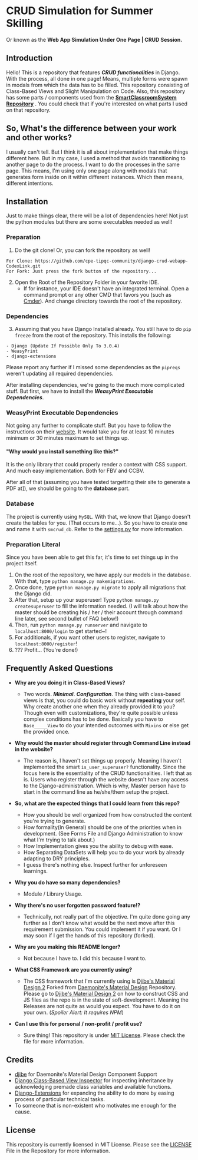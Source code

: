 # CRUD Simulation for Summer Skilling

Or known as the **Web App Simulation Under One Page | CRUD Session.**

## Introduction

Hello! This is a repository that features ***CRUD functionalities*** in Django. With the process, all done in one page! Means, multiple forms were spawn in modals from which the data has to be filled. This repository consisting of Class-Based Views and Slight Manipulation on Code. Also, this repository has some parts / components used from the [****SmartClassroomSystem Repository****](https://github.com/CodexLink/SmartClassroomSystem) . You could check that if you're interested on what parts I used on that repository.

## So, What's the difference between your work and other works?

I usually can't tell. But I think it is all about implementation that make things different here. But in my case, I used a method that avoids transitioning to another page to do the process. I want to do the processes in the same page. This means, I'm using only one page along with modals that generates form inside on it within different instances. Which then means, different intentions.

## Installation

Just to make things clear, there will be a lot of dependencies here! Not just the python modules but there are some executables needed as well!

### Preparation

1. Do the git clone! Or, you can fork the repository as well!

```text
For Clone: https://github.com/cpe-tipqc-community/django-crud-webapp-CodexLink.git
For Fork: Just press the fork button of the repository...
```

2. Open the Root of the Repository Folder in your favorite IDE.
   - If for instance, your IDE doesn't have an integrated terminal. Open a command prompt or any other CMD that favors you (such as [Cmder](https://cmder.net/)). And change directory towards the root of the repository.

### Dependencies

3. Assuming that you have Django Installed already. You still have to do `pip freeze` from the root of the repository. This installs the following:

```text
- Django (Update If Possible Only To 3.0.4)
- WeasyPrint
- django-extensions
```

Please report any further if I missed some dependencies as the `pipreqs` weren't updating all required dependencies.

After installing dependencies, we're going to the much more complicated stuff. But first, we have to install the ***WeasyPrint Executable Dependencies***.

### WeasyPrint Executable Dependencies

Not going any further to complicate stuff. But you have to follow the instructions on their [website](https://weasyprint.readthedocs.io/en/stable/install.html#windows). It would take you for at least 10 minutes minimum or 30 minutes maximum to set things up.

#### "Why would you install something like this?"

It is the only library that could properly render a context with CSS support. And much easy implementation. Both for FBV and CCBV.

After all of that (assuming you have tested targetting their site to generate a PDF at]), we should be going to the ****database**** part.

### Database

The project is currently using `MySQL`. With that, we know that Django doesn't create the tables for you. (That occurs to me...). So you have to create one and name it with `smcrud_db`. Refer to the [settings.py](https://github.com/cpe-tipqc-community/django-crud-webapp-CodexLink/blob/master/CrudSpeedrun/settings.py#L81) for more information.

### Preparation Literal

Since you have been able to get this far, it's time to set things up in the project itself.

1. On the root of the repository, we have apply our models in the database. With that, type `python manage.py makemigrations`.
2. Once done, type `python manage.py migrate` to apply all migrations that the Django did.
3. After that, setup up your superuser! Type `python manage.py createsuperuser` to fill the information needed. (I will talk about how the master should be creating his / her / their account through command line later, see second bullet of FAQ below!)
4. Then, run `python manage.py runserver` and navigate to `localhost:8000/login` to get started~!
5. For additionals, if you want other users to register, navigate to `localhost:8000/register`!
6. ??? Profit... (You're done!)

## Frequently Asked Questions

- **Why are you doing it in Class-Based Views?**
  - Two words. ***Minimal***. ***Configuration***. The thing with class-based views is that, you could do basic work without **repeating** your self. Why create another one when they already provided it to you? Though even with customizations, they're quite possible unless complex conditions has to be done. Basically you have to `Base_____View` to do your intended outcomes with `Mixins` or else get the provided once.

- **Why would the master should register through Command Line instead in the website?**
  - The reason is, I haven't set things up properly. Meaning I haven't implemented the smart `is_user_superuser?` functionality. Since the focus here is the essentiality of the CRUD functionalities. I left that as is. Users who register through the website doesn't have any access to the Django-administration. Which is why, Master person have to start in the command line as he/she/them setup the project.

- **So, what are the expected things that I could learn from this repo?**
  - How you should be well organized from how constructed the content you're trying to generate.
  - How formality(In General) should be one of the priorities when in development. (See Forms File and Django Administration to know what I'm trying to talk about.)
  - How Implementation gives you the ability to debug with ease.
  - How Separating DataSets will help you to do your work by already adapting to DRY principles.
  - I guess there's nothing else. Inspect further for unforeseen learnings.

- **Why you do have so many dependencies?**
  - Module / Library Usage.

- **Why there's no user forgotten password feature!?**
  - Technically, not really part of the objective. I'm quite done going any further as I don't know what would be the next move after this requirement submission. You could implement it if you want. Or I may soon if I get the hands of this repository (forked).

- **Why are you making this README longer?**
  - Not because I have to. I did this because I want to.

- **What CSS Framework are you currently using?**
  - The CSS framework that I'm currently using is [Djibe's Material Design 2](https://github.com/djibe/material) Forked from [Daemonite's Material Design](https://github.com/Daemonite/material) Repository. Please go to [Djibe's Material Design 2](https://github.com/djibe/material) on how to construct CSS and JS files as the repo is in the state of soft-development. Meaning the Releases are not quite as would you expect. You have to do it on your own. (*Spoiler Alert: It requires NPM*)

- **Can I use this for personal / non-profit / profit use?**
  - Sure thing! This repository is under [MIT License](https://github.com/cpe-tipqc-community/django-crud-webapp-CodexLink/blob/master/LICENSE). Please check the file for more information.

## Credits

- [djibe](https://github.com/djibe) for Daemonite's Material Design Component Support
- [Django Class-Based View Inspector](https://ccbv.co.uk/) for inspecting inheritance by acknowledging premade class variables and available functions.
- [Django-Extensions](https://github.com/django-extensions/django-extensions) for expanding the ability to do more by easing process of particular technical tasks.
- To someone that is non-existent who motivates me enough for the cause.

## License

This repository is currently licensed in MIT License. Please see the [LICENSE](https://github.com/cpe-tipqc-community/django-crud-webapp-CodexLink/blob/master/LICENSE) File in the Repository for more information.

